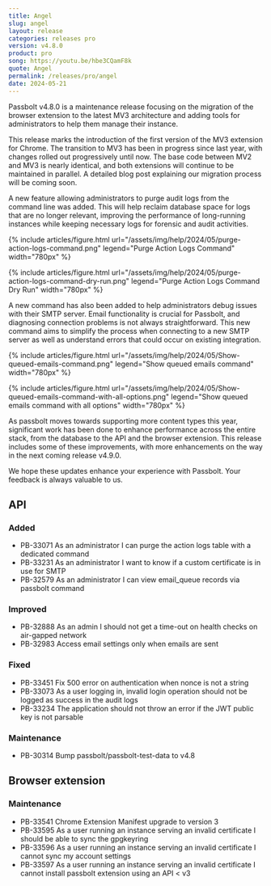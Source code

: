 ```yaml
---
title: Angel
slug: angel
layout: release
categories: releases pro
version: v4.8.0
product: pro
song: https://youtu.be/hbe3CQamF8k
quote: Angel
permalink: /releases/pro/angel
date: 2024-05-21
---
```

Passbolt v4.8.0 is a maintenance release focusing on the migration of the browser extension to the latest MV3
architecture and adding tools for administrators to help them manage their instance.

This release marks the introduction of the first version of the MV3 extension for Chrome. The transition to MV3 has been
in progress since last year, with changes rolled out progressively until now. The base code between MV2 and MV3 is
nearly identical, and both extensions will continue to be maintained in parallel. A detailed blog post explaining our
migration process will be coming soon.

A new feature allowing administrators to purge audit logs from the command line was added. This will help reclaim database
space for logs that are no longer relevant, improving the performance of long-running instances while keeping necessary
logs for forensic and audit activities.

{% include articles/figure.html url="/assets/img/help/2024/05/purge-action-logs-command.png" legend="Purge Action Logs Command" width="780px" %}

{% include articles/figure.html url="/assets/img/help/2024/05/purge-action-logs-command-dry-run.png" legend="Purge Action Logs Command Dry Run" width="780px" %}

A new command has also been added to help administrators debug issues with their SMTP server. Email functionality is
crucial for Passbolt, and diagnosing connection problems is not always straightforward. This new command aims to simplify
the process when connecting to a new SMTP server as well as understand errors that could occur on existing integration.

{% include articles/figure.html url="/assets/img/help/2024/05/Show-queued-emails-command.png" legend="Show queued emails command" width="780px" %}

{% include articles/figure.html url="/assets/img/help/2024/05/Show-queued-emails-command-with-all-options.png" legend="Show queued emails command with all options" width="780px" %}

As passbolt moves towards supporting more content types this year, significant work has been done to enhance performance
across the entire stack, from the database to the API and the browser extension. This release includes some of these
improvements, with more enhancements on the way in the next coming release v4.9.0.

We hope these updates enhance your experience with Passbolt. Your feedback is always valuable to us.


## API
### Added
- PB-33071 As an administrator I can purge the action logs table with a dedicated command
- PB-33231 As an administrator I want to know if a custom certificate is in use for SMTP
- PB-32579 As an administrator I can view email_queue records via passbolt command

### Improved
- PB-32888 As an admin I should not get a time-out on health checks on air-gapped network
- PB-32983 Access email settings only when emails are sent

### Fixed
- PB-33451 Fix 500 error on authentication when nonce is not a string
- PB-33073 As a user logging in, invalid login operation should not be logged as success in the audit logs
- PB-33234 The application should not throw an error if the JWT public key is not parsable

### Maintenance
- PB-30314 Bump passbolt/passbolt-test-data to v4.8

## Browser extension
### Maintenance
- PB-33541 Chrome Extension Manifest upgrade to version 3
- PB-33595 As a user running an instance serving an invalid certificate I should be able to sync the gpgkeyring
- PB-33596 As a user running an instance serving an invalid certificate I cannot sync my account settings
- PB-33597 As a user running an instance serving an invalid certificate I cannot install passbolt extension using an API < v3
